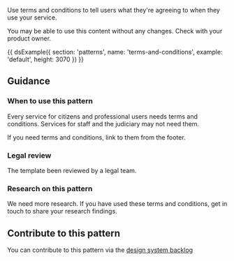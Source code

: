 Use terms and conditions to tell users what they're agreeing to when they use your service.

You may be able to use this content without any changes. Check with your product owner.

{{ dsExample({
  section: 'patterns',
  name: 'terms-and-conditions',
  example: 'default',
  height: 3070
}) }}

## Guidance

### When to use this pattern

Every service for citizens and professional users needs terms and conditions. Services for staff and the judiciary may not need them.

If you need terms and conditions, link to them from the footer.

### Legal review

The template been reviewed by a legal team.

### Research on this pattern

We need more research. If you have used these terms and conditions, get in touch to share your research findings.

## Contribute to this pattern

You can contribute to this pattern via the [design system backlog](https://github.com/ministryofjustice/moj-design-system-backlog/issues/51)

